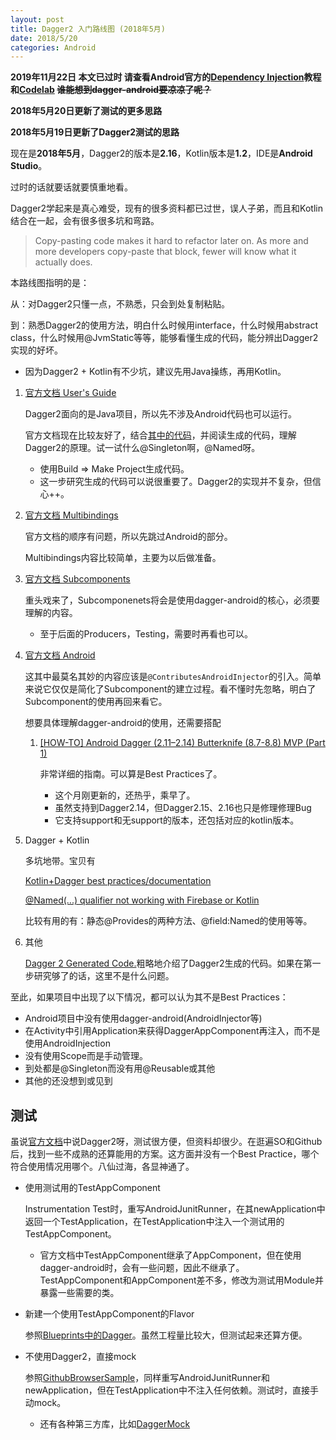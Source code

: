 ```yaml
---
layout: post
title: Dagger2 入门路线图 (2018年5月)
date: 2018/5/20
categories: Android
---
```


**2019年11月22日 本文已过时 请查看Android官方的[Dependency Injection](https://developer.android.com/training/dependency-injection)教程和[Codelab](https://codelabs.developers.google.com/codelabs/android-dagger/) ~~谁能想到dagger-android要凉凉了呢？~~**

**2018年5月20日更新了测试的更多思路**

**2018年5月19日更新了Dagger2测试的思路**

现在是**2018年5月**，Dagger2的版本是**2.16**，Kotlin版本是**1.2**，IDE是**Android Studio**。

过时的话就要话就要慎重地看。

Dagger2学起来是真心难受，现有的很多资料都已过世，误人子弟，而且和Kotlin结合在一起，会有很多很多坑和弯路。

> Copy-pasting code makes it hard to refactor later on. As more and more developers copy-paste that block, fewer will know what it actually does.

本路线图指明的是：

从：对Dagger2只懂一点，不熟悉，只会到处复制粘贴。

到：熟悉Dagger2的使用方法，明白什么时候用interface，什么时候用abstract class，什么时候用@JvmStatic等等，能够看懂生成的代码，能分辨出Dagger2实现的好坏。

<!--more-->

- 因为Dagger2 + Kotlin有不少坑，建议先用Java操练，再用Kotlin。

1. [官方文档 User's Guide](https://google.github.io/dagger/users-guide)

    Dagger2面向的是Java项目，所以先不涉及Android代码也可以运行。

    官方文档现在比较友好了，结合[其中的代码](https://github.com/google/dagger/tree/master/examples/simple/src/main/java/coffee)，并阅读生成的代码，理解Dagger2的原理。试一试什么@Singleton啊，@Named呀。

    - 使用Build => Make Project生成代码。
    - 这一步研究生成的代码可以说很重要了。Dagger2的实现并不复杂，但信心++。

1. [官方文档 Multibindings](https://google.github.io/dagger/multibindings)

    官方文档的顺序有问题，所以先跳过Android的部分。

    Multibindings内容比较简单，主要为以后做准备。

1. [官方文档 Subcomponents](https://google.github.io/dagger/subcomponents)

    重头戏来了，Subcomponenets将会是使用dagger-android的核心，必须要理解的内容。

    - 至于后面的Producers，Testing，需要时再看也可以。

1. [官方文档 Android](https://google.github.io/dagger/android)

    这其中最莫名其妙的内容应该是`@ContributesAndroidInjector`的引入。简单来说它仅仅是简化了Subcomponent的建立过程。看不懂时先忽略，明白了Subcomponent的使用再回来看它。

    想要具体理解dagger-android的使用，还需要搭配

    1. [[HOW-TO] Android Dagger (2.11–2.14) Butterknife (8.7-8.8) MVP (Part 1)](https://proandroiddev.com/how-to-android-dagger-2-10-2-11-butterknife-mvp-part-1-eb0f6b970fd)

        非常详细的指南。可以算是Best Practices了。

        - 这个月刚更新的，还热乎，乘早了。
        - 虽然支持到Dagger2.14，但Dagger2.15、2.16也只是修理修理Bug
        - 它支持support和无support的版本，还包括对应的kotlin版本。

1. Dagger + Kotlin

    多坑地带。宝贝有

    [Kotlin+Dagger best practices/documentation](https://github.com/google/dagger/issues/900)

    [@Named(...) qualifier not working with Firebase or Kotlin](https://github.com/google/dagger/issues/848)

    比较有用的有：静态@Provides的两种方法、@field:Named的使用等等。

1. 其他

    [Dagger 2 Generated Code.](https://medium.com/mindorks/dagger-2-generated-code-9def1bebc44b)粗略地介绍了Dagger2生成的代码。如果在第一步研究够了的话，这里不是什么问题。

至此，如果项目中出现了以下情况，都可以认为其不是Best Practices：

- Android项目中没有使用dagger-android(AndroidInjector等)
- 在Activity中引用Application来获得DaggerAppComponent再注入，而不是使用AndroidInjection
- 没有使用Scope而是手动管理。
- 到处都是@Singleton而没有用@Reusable或其他
- 其他的还没想到或见到

## 测试

虽说[官方文档](https://google.github.io/dagger/testing)中说Dagger2呀，测试很方便，但资料却很少。在逛遍SO和Github后，找到一些不成熟的还算能用的方案。这方面并没有一个Best Practice，哪个符合使用情况用哪个。八仙过海，各显神通了。

- 使用测试用的TestAppComponent

    Instrumentation Test时，重写AndroidJunitRunner，在其newApplication中返回一个TestApplication，在TestApplication中注入一个测试用的TestAppComponent。

    - 官方文档中TestAppComponent继承了AppComponent，但在使用dagger-android时，会有一些问题，因此不继承了。TestAppComponent和AppComponent差不多，修改为测试用Module并暴露一些需要的类。

- 新建一个使用TestAppComponent的Flavor

    参照[Blueprints中的Dagger](https://github.com/googlesamples/android-architecture/tree/todo-mvp-dagger)。虽然工程量比较大，但测试起来还算方便。

- 不使用Dagger2，直接mock

    参照[GithubBrowserSample](https://github.com/googlesamples/android-architecture-components/tree/master/GithubBrowserSample)，同样重写AndroidJunitRunner和newApplication，但在TestApplication中不注入任何依赖。测试时，直接手动mock。

    - 还有各种第三方库，比如[DaggerMock](https://github.com/fabioCollini/DaggerMock)